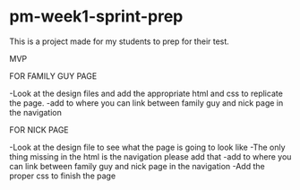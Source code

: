 # pm-week1-sprint-prep
This is a project made for my students to prep for their test.

MVP

FOR FAMILY GUY PAGE

-Look at the design files and add the appropriate html and css to replicate the page.
-add to where you can link between family guy and nick page in the navigation


FOR NICK PAGE

-Look at the design file to see what the page is going to look like
-The only thing missing in the html is the navigation please add that
-add to where you can link between family guy and nick page in the navigation
-Add the proper css to finish the page